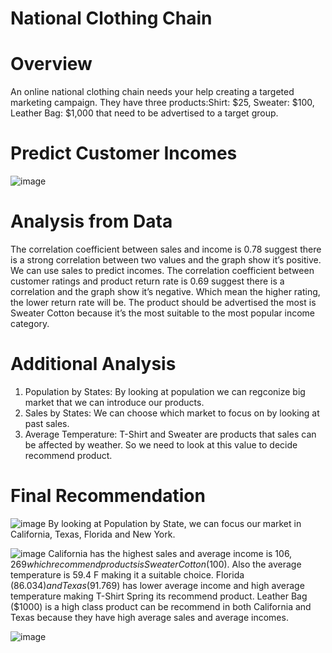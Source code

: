 # National Clothing Chain
# Overview
An online national clothing chain needs your help creating a targeted marketing campaign. They have three products:Shirt: $25, Sweater: $100, Leather Bag: $1,000 that need to be advertised to a target group.

# Predict Customer Incomes
![image](https://user-images.githubusercontent.com/30688919/131438693-fd7f7ebb-583e-4a7c-9e5c-865607cbea33.png)

# Analysis from Data
  The correlation coefficient between sales and income is 0.78 suggest there is a strong correlation between two values and the graph show it’s positive. We can use sales to predict incomes. 
  The correlation coefficient between customer ratings and product return rate is 0.69 suggest there is a correlation and the graph show it’s negative. Which mean the higher rating, the lower return rate will be.
  The product should be advertised the most is Sweater Cotton because it’s the most suitable to the most popular income category.
  
 # Additional Analysis
  1.	Population by States: By looking at population we can regconize big market that we 
can introduce our products.
  2.	Sales by States: We can choose which market to focus on by looking at past sales.
  3.	Average Temperature: T-Shirt and Sweater are products that sales can be affected by weather. So we need to look at this value to decide recommend product.
 
 # Final Recommendation
  ![image](https://user-images.githubusercontent.com/30688919/131438890-0a85868f-a26f-47d2-9a84-70cb7af680eb.png)
  By looking at Population by State, we can focus our market in California, Texas, Florida and New York. 
  
  ![image](https://user-images.githubusercontent.com/30688919/131438912-3fc4ba9f-120a-4812-8d06-bd145dee0510.png)
  California has the highest sales and average income is $106,269 which recommend products is Sweater Cotton ($100). Also the average temperature is 59.4 F making it a suitable choice.
	Florida ($86.034)  and Texas ($91.769) has lower average income and high average temperature making T-Shirt Spring its recommend product.
	Leather Bag ($1000) is a high class product can be recommend in both California and Texas because they have high average sales and average incomes.

  ![image](https://user-images.githubusercontent.com/30688919/131438942-f8fc37d5-f67b-4803-89ec-cb8a0572fde0.png)

